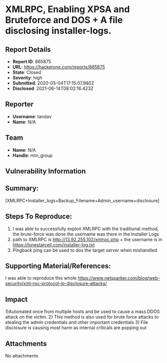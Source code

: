 # XMLRPC, Enabling XPSA and Bruteforce and DOS + A file disclosing installer-logs.

## Report Details
- **Report ID**: 865875
- **URL**: https://hackerone.com/reports/865875
- **State**: Closed
- **Severity**: high
- **Submitted**: 2020-05-04T17:15:07.880Z
- **Disclosed**: 2021-06-14T08:02:16.423Z

## Reporter
- **Username**: tandav
- **Name**: N/A

## Team
- **Name**: N/A
- **Handle**: mtn_group

## Vulnerability Information
## Summary:
[XMLRPC+Installer_logs+Backup_Filename+Admin_username+disclosure]

## Steps To Reproduce:

  1. I was able to successfully exploit XMLRPC with the traditional method, the brute-force was done the username was there in the Installer Logs
  2. path to XMLRPC is http://13.92.255.102/xmlrpc.php + the username is in https://lonestarcell.com/installer-log.txt 
  3. Pingback ping can be used to dos the target server when mishandled
## Supporting Material/References:
I was able to reproduce this whole https://www.netsparker.com/blog/web-security/xml-rpc-protocol-ip-disclosure-attacks/

## Impact

1)Automated once from multiple hosts and be used to cause a mass DDOS attack on the victim.
2) This method is also used for brute force attacks to stealing the admin credentials and other important credentials
3) File disclosure is causing most harm as internal criticals are popping out

## Attachments
No attachments
